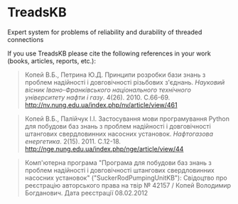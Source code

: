 # TreadsKB
Expert system for problems of reliability and durability of threaded connections

If you use TreadsKB please cite the following references in your work (books, articles, reports, etc.):

> Копей В.Б., Петрина Ю.Д. Принципи розробки бази знань з проблем надійності і довговічності різьбових з'єднань. *Науковий вісник Івано-Франківського національного технічного університету нафти і газу*. 4(26). 2010. С.66-69. http://nv.nung.edu.ua/index.php/nv/article/view/461

> Копей В.Б., Палійчук І.І. Застосування мови програмування Python для побудови баз знань з проблем надійності і довговічності штангових свердловинних насосних установок. *Нафтогазова енергетика*. 2(15). 2011. С.12-18. http://nge.nung.edu.ua/index.php/nge/article/view/44

> Комп'ютерна програма "Програма для побудови баз знань з проблем надійності і довговічності штангових свердловинних насосних установок" ("SuckerRodPumpingUnitKB"): Свідоцтво про реєстрацію авторського права на твір № 42157 / Копей Володимир Богданович. Дата реєстрації 08.02.2012

